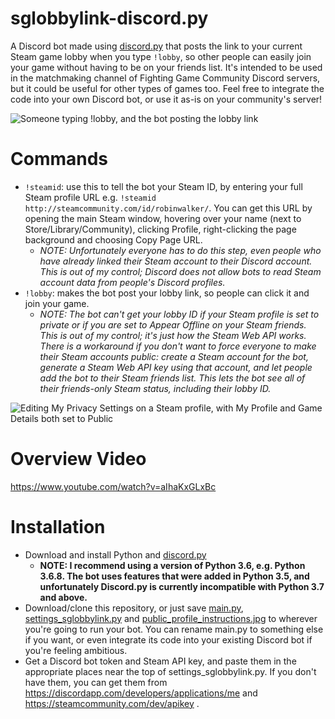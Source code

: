 # sglobbylink-discord.py
A Discord bot made using [discord.py](https://github.com/Rapptz/discord.py) that posts the link to your current Steam game lobby when you type `!lobby`, so other people can easily join your game without having to be on your friends list. It's intended to be used in the matchmaking channel of Fighting Game Community Discord servers, but it could be useful for other types of games too. Feel free to integrate the code into your own Discord bot, or use it as-is on your community's server!

![Someone typing !lobby, and the bot posting the lobby link](https://github.com/itsmrpeck/sglobbylink-discord.py/blob/master/example_lobby_link.png "Example Usage")

# Commands

- `!steamid`: use this to tell the bot your Steam ID, by entering your full Steam profile URL e.g. `!steamid http://steamcommunity.com/id/robinwalker/`. You can get this URL by opening the main Steam window, hovering over your name (next to Store/Library/Community), clicking Profile, right-clicking the page background and choosing Copy Page URL.
  - *NOTE: Unfortunately everyone has to do this step, even people who have already linked their Steam account to their Discord account. This is out of my control; Discord does not allow bots to read Steam account data from people's Discord profiles.*
- `!lobby`: makes the bot post your lobby link, so people can click it and join your game.
  - *NOTE: The bot can't get your lobby ID if your Steam profile is set to private or if you are set to Appear Offline on your Steam friends. This is out of my control; it's just how the Steam Web API works. There is a workaround if you don't want to force everyone to make their Steam accounts public: create a Steam account for the bot, generate a Steam Web API key using that account, and let people add the bot to their Steam friends list. This lets the bot see all of their friends-only Steam status, including their lobby ID.*

![Editing My Privacy Settings on a Steam profile, with My Profile and Game Details both set to Public](https://github.com/itsmrpeck/sglobbylink-discord.py/blob/master/public_profile.png "Public Profile")

# Overview Video

https://www.youtube.com/watch?v=aIhaKxGLxBc

# Installation

- Download and install Python and [discord.py](https://github.com/Rapptz/discord.py)
  - **NOTE: I recommend using a version of Python 3.6, e.g. Python 3.6.8. The bot uses features that were added in Python 3.5, and unfortunately Discord.py is currently incompatible with Python 3.7 and above.**
- Download/clone this repository, or just save [main.py](https://github.com/itsmrpeck/sglobbylink-discord.py/blob/master/main.py), [settings_sglobbylink.py](https://github.com/itsmrpeck/sglobbylink-discord.py/blob/master/settings_sglobbylink.py) and [public_profile_instructions.jpg](https://github.com/itsmrpeck/sglobbylink-discord.py/blob/master/public_profile_instructions.jpg) to wherever you're going to run your bot. You can rename main.py to something else if you want, or even integrate its code into your existing Discord bot if you're feeling ambitious.
- Get a Discord bot token and Steam API key, and paste them in the appropriate places near the top of settings_sglobbylink.py. If you don't have them, you can get them from https://discordapp.com/developers/applications/me and https://steamcommunity.com/dev/apikey .
